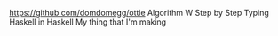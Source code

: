 https://github.com/domdomegg/ottie
Algorithm W Step by Step
Typing Haskell in Haskell
My thing that I'm making
